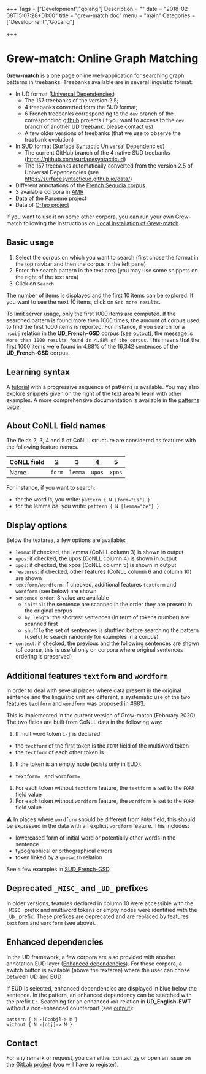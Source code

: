 +++
Tags = ["Development","golang"]
Description = ""
date = "2018-02-08T15:07:28+01:00"
title = "grew-match doc"
menu = "main"
Categories = ["Development","GoLang"]

+++

# Grew-match: Online Graph Matching

**Grew-match** is a one page online web application for searching graph patterns in treebanks.
Treebanks available are in several linguistic format:

 * In UD format ([Universal Dependencies](http://universaldependencies.org))
   * The 157 treebanks of the version 2.5;
   * 4 treebanks converted form the SUD format;
   * 6 French treebanks corresponding to the `dev` branch of the corresponding [github](https://github.com/UniversalDependencies) projects (if you want to access to the `dev` branch of another UD treebank, please [contact us](mailto:Bruno.Guillaume@inria.fr))
   * A few older versions of treebanks (that we use to observe the treebank evolution)
 * In SUD format ([Surface Syntactic Universal Dependencies](https://surfacesyntacticud.github.io/))
   * The current GitHub branch of the 4 native SUD treebanks (https://github.com/surfacesyntacticud)
   * The 157 treebanks automatically converted from the version 2.5 of Universal Dependencies (see https://surfacesyntacticud.github.io/data/)
 * Different annotations of the [French Sequoia corpus](http://deep-sequoia.inria.fr/)
 * 3 available corpora in [AMR](https://amr.isi.edu/)
 * Data of the [Parseme project](https://gitlab.com/parseme/corpora/wikis/home)
 * Data of [Orfeo project](https://www.projet-orfeo.fr/)

If you want to use it on some other corpora, you can run your own Grew-match following the instructions on [Local installation of Grew-match](../install_match).

## Basic usage

 1. Select the corpus on which you want to search (first chose the format in the top navbar and then the corpus in the left pane)
 1. Enter the search pattern in the text area (you may use some snippets on the right of the text area)
 1. Click on `Search`

The number of items is displayed and the first 10 items can be explored.
If you want to see the next 10 items, click on `Get more results`.

To limit server usage, only the first 1000 items are computed.
If the searched pattern is found more then 1000 times, the amount of corpus used to find the first 1000 items is reported.
For instance, if you search for a `nsubj` relation in the **UD_French-GSD** corpus (see [output](http://match.grew.fr/?corpus=UD_French-GSD@2.5&custom=5bf2dfc6824c1)), the message is `More than 1000 results found in 4.88% of the corpus`.
This means that the first 1000 items were found in 4.88% of the 16,342 sentences of the **UD_French-GSD** corpus.

## Learning syntax
A [tutorial](http://match.grew.fr/?tutorial=yes) with a progressive sequence of patterns is available.
You may also explore snippets given on the right of the text area to learn with other examples.
A more comprehensive documentation is available in the [patterns page](../pattern).

## About CoNLL field names
The fields 2, 3, 4 and 5 of CoNLL structure are considered as features with the following feature names.

| CoNLL field     |    2   |    3    |    4   |    5   |
|-----------------|:------:|:-------:|:------:|:------:|
| Name            | `form` | `lemma` | `upos` | `xpos` |

For instance, if you want to search:

  * for the word _is_, you write: `pattern { N [form="is"] }`
  * for the lemma _be_, you write:  `pattern { N [lemma="be"] }`

## Display options
Below the textarea, a few options are available:

 * `lemma`: if checked, the lemma (CoNLL column 3) is shown in output
 * `upos`: if checked, the upos (CoNLL column 4) is shown in output
 * `xpos`: if checked, the xpos (CoNLL column 5) is shown in output
 * `features`: if checked, other features (CoNLL column 6 and column 10) are shown
 * `textform/wordform`: if checked, additional features `textform` and `wordform` (see below) are shown
 * `sentence order`: 3 value are available
    * `initial`: the sentence are scanned in the order they are present in the original corpus
    * `by length`: the shortest sentences (in term of tokens number) are scanned first
    * `shuffle` the set of sentences is shuffled before searching the pattern (useful to search randomly for examples in a corpus)
 * `context`: if checked, the previous and the following sentences are shown (of course, this is useful only on corpora where original sentences ordering is preserved)

## Additional features `textform` and `wordform`
In order to deal with several places where data present in the original sentence and the linguistic unit are different, a systematic use of the two features `textform` and `wordform` was proposed in [#683](https://github.com/UniversalDependencies/docs/issues/683).

This is implemented in the current version of Grew-match (February 2020).
The two fields are built from CoNLL data in the following way:

 1. If multiword token `i-j` is declared:
   * the `textform` of the first token is the `FORM` field of the multiword token
   * the `textform` of each other token is `_`
 1. If the token is an empty node (exists only in EUD):
   * `textform=_` and `wordform=_`
 1. For each token without `textform` feature, the `textform` is set to the `FORM` field value
 1. For each token without `wordform` feature, the `wordform` is set to the `FORM` field value

⚠️ In places where `wordform` should be different from `FORM` field, this should be expressed in the data with an explicit `wordform` feature.
This includes:

 * lowercased form of initial word or potentially other words in the sentence
 * typographical or orthographical errors
 * token linked by a `goeswith` relation

See a few examples in [SUD_French-GSD](http://match.grew.fr/?corpus=SUD_French-GSD@master&custom=5e42842249c10).

## Deprecated `_MISC_` and `_UD_` prefixes
In older versions, features declared in column 10 were accessible with the `_MISC_` prefix and multiword tokens or empty nodes were identified with the `_UD_` prefix. These prefixes are deprecated and are replaced by features `textform` and `wordform` (see above).

## Enhanced dependencies
In the UD framework, a few corpora are also provided with another annotation EUD layer ([Enhanced dependencies](https://universaldependencies.org/u/overview/enhanced-syntax.html)).
For these corpora, a switch button is available (above the textarea) where the user can chose between UD and EUD

If EUD is selected, enhanced dependencies are displayed in blue below the sentence.
In the pattern, an enhanced dependency can be searched with the prefix `E:`.
Searching for an enhanced `obl` relation in **UD_English-EWT** without a non-enhanced counterpart (see [output](http://match.grew.fr/?corpus=UD_English-EWT@2.5&custom=5e42806ae3a71&eud=yes)):
```grew
pattern { N -[E:obj]-> M }
without { N -[obj]-> M }
```  

## Contact
For any remark or request, you can either contact [us](mailto:Bruno.Guillaume@loria.fr?subject=Grew-match) or open an issue on the [GitLab project](http://gitlab.inria.fr/grew/grew_match/issues) (you will have to register).
